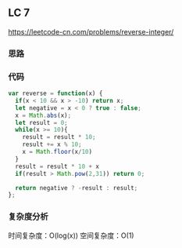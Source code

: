 ## LC 7

https://leetcode-cn.com/problems/reverse-integer/

### 思路

### 代码

```JavaScript
var reverse = function(x) {
  if(x < 10 && x > -10) return x;
  let negative = x < 0 ? true : false;
  x = Math.abs(x);
  let result = 0;
  while(x >= 10){
    result = result * 10;
    result += x % 10;
    x = Math.floor(x/10)
  }
  result = result * 10 + x
  if(result > Math.pow(2,31)) return 0;

  return negative ? -result : result;
};

```

### 复杂度分析

时间复杂度：O(log(x))
空间复杂度：O(1)
